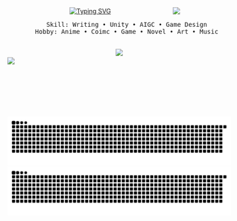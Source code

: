 <div align="center">
<img src="https://github.com/Cloud-OC/Cloud-OC/blob/main/Miku.gif?raw=true" width="26%" align="right" />
<a href="https://git.io/typing-svg"><img src="https://readme-typing-svg.demolab.com?font=Fira+Code&pause=1000&center=true&vCenter=true&width=435&lines=Ciallo+(%E2%88%A0%C2%B7%CF%89+)%E2%8C%92%E2%98%85;I'm+Cloud;A+college+student+from+China" alt="Typing SVG" /></a>
<br>
<pre>
    Skill: Writing • Unity • AIGC • Game Design
    Hobby: Anime • Coimc • Game • Novel • Art • Music
</pre>
<br>
<img src="https://github.com/Cloud-OC/Cloud-OC/blob/main/P.A.I.M.O.N.gif?raw=true" height="90" />
<br>
<img src="https://count.getloli.com/get/@Cloud-OC.github.readme?theme=nixietube-1" style=" display: block; margin-left: auto; margin-right: auto; height: 120px"/>
<div>
    
![暗色](https://github.com/Cloud-OC/Cloud-OC/blob/output/github-contribution-grid-snake-dark.svg#gh-dark-mode-only)
![亮色](https://github.com/Cloud-OC/Cloud-OC/blob/output/github-contribution-grid-snake.svg#gh-light-mode-only)
</div>
